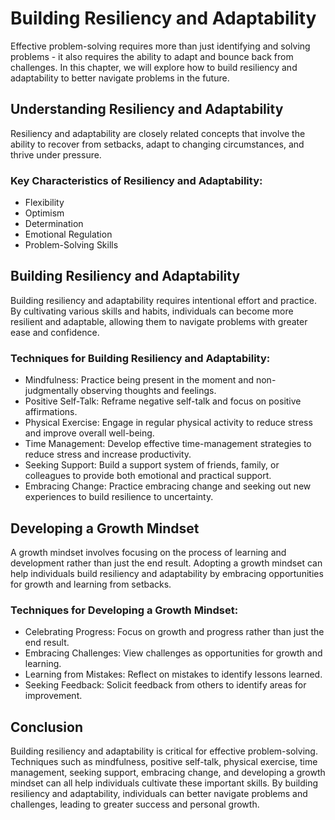 Building Resiliency and Adaptability
=======================================================================================

Effective problem-solving requires more than just identifying and solving problems - it also requires the ability to adapt and bounce back from challenges. In this chapter, we will explore how to build resiliency and adaptability to better navigate problems in the future.

Understanding Resiliency and Adaptability
-----------------------------------------

Resiliency and adaptability are closely related concepts that involve the ability to recover from setbacks, adapt to changing circumstances, and thrive under pressure.

### Key Characteristics of Resiliency and Adaptability:

* Flexibility
* Optimism
* Determination
* Emotional Regulation
* Problem-Solving Skills

Building Resiliency and Adaptability
------------------------------------

Building resiliency and adaptability requires intentional effort and practice. By cultivating various skills and habits, individuals can become more resilient and adaptable, allowing them to navigate problems with greater ease and confidence.

### Techniques for Building Resiliency and Adaptability:

* Mindfulness: Practice being present in the moment and non-judgmentally observing thoughts and feelings.
* Positive Self-Talk: Reframe negative self-talk and focus on positive affirmations.
* Physical Exercise: Engage in regular physical activity to reduce stress and improve overall well-being.
* Time Management: Develop effective time-management strategies to reduce stress and increase productivity.
* Seeking Support: Build a support system of friends, family, or colleagues to provide both emotional and practical support.
* Embracing Change: Practice embracing change and seeking out new experiences to build resilience to uncertainty.

Developing a Growth Mindset
---------------------------

A growth mindset involves focusing on the process of learning and development rather than just the end result. Adopting a growth mindset can help individuals build resiliency and adaptability by embracing opportunities for growth and learning from setbacks.

### Techniques for Developing a Growth Mindset:

* Celebrating Progress: Focus on growth and progress rather than just the end result.
* Embracing Challenges: View challenges as opportunities for growth and learning.
* Learning from Mistakes: Reflect on mistakes to identify lessons learned.
* Seeking Feedback: Solicit feedback from others to identify areas for improvement.

Conclusion
----------

Building resiliency and adaptability is critical for effective problem-solving. Techniques such as mindfulness, positive self-talk, physical exercise, time management, seeking support, embracing change, and developing a growth mindset can all help individuals cultivate these important skills. By building resiliency and adaptability, individuals can better navigate problems and challenges, leading to greater success and personal growth.

